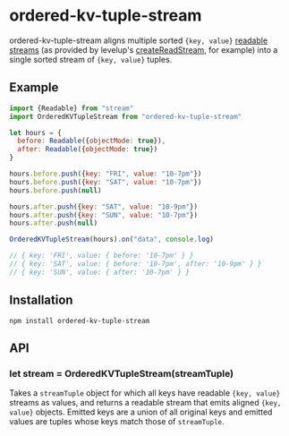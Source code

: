 ordered-kv-tuple-stream
=======================

ordered-kv-tuple-stream aligns multiple sorted `{key, value}` [readable streams][] (as provided by levelup's [createReadStream][], for example) into a single sorted stream of `{key, value}` tuples.

Example
-------

```javascript
import {Readable} from "stream"
import OrderedKVTupleStream from "ordered-kv-tuple-stream"

let hours = {
  before: Readable({objectMode: true}),
  after: Readable({objectMode: true})
}

hours.before.push({key: "FRI", value: "10-7pm"})
hours.before.push({key: "SAT", value: "10-7pm"})
hours.before.push(null)

hours.after.push({key: "SAT", value: "10-9pm"})
hours.after.push({key: "SUN", value: "10-7pm"})
hours.after.push(null)

OrderedKVTupleStream(hours).on("data", console.log)

// { key: 'FRI', value: { before: '10-7pm' } }
// { key: 'SAT', value: { before: '10-7pm', after: '10-9pm' } }
// { key: 'SUN', value: { after: '10-7pm' } }
```

Installation
------------

    npm install ordered-kv-tuple-stream

API
---

### let stream = OrderedKVTupleStream(streamTuple)

Takes a `streamTuple` object for which all keys have readable `{key, value}` streams as values, and returns a readable stream that emits aligned `{key, value}` objects. Emitted keys are a union of all original keys and emitted values are tuples whose keys match those of `streamTuple`.

[createReadStream]: https://github.com/rvagg/node-levelup#createReadStream
[readable streams]: https://iojs.org/api/stream.html#stream_class_stream_readable
